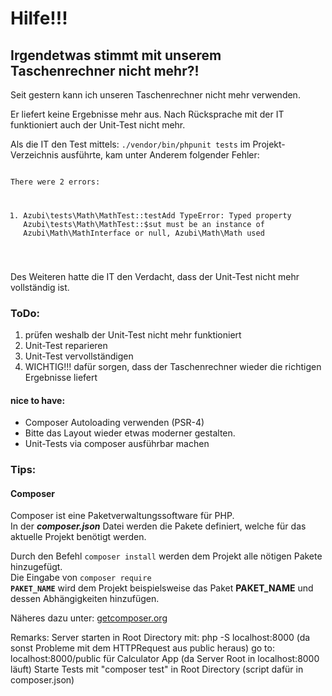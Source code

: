 # Hilfe!!!
## Irgendetwas stimmt mit unserem Taschenrechner nicht mehr?!
Seit gestern kann ich unseren Taschenrechner nicht mehr verwenden.

Er liefert keine Ergebnisse mehr aus.
Nach Rücksprache mit der IT funktioniert auch der Unit-Test nicht mehr.

Als die IT den Test mittels: <code>./vendor/bin/phpunit tests</code> im Projekt-Verzeichnis ausführte, kam unter Anderem folgender Fehler:

<code>
There were 2 errors:

1) Azubi\tests\Math\MathTest::testAdd
   TypeError: Typed property Azubi\tests\Math\MathTest::$sut must be an instance of Azubi\Math\MathInterface or null, Azubi\Math\Math used
</code>

Des Weiteren hatte die IT den Verdacht, dass der Unit-Test nicht mehr vollständig ist.

### ToDo:
1. prüfen weshalb der Unit-Test nicht mehr funktioniert
2. Unit-Test reparieren
3. Unit-Test vervollständigen
4. WICHTIG!!! dafür sorgen, dass der Taschenrechner wieder die richtigen Ergebnisse liefert

#### nice to have:
 * Composer Autoloading verwenden (PSR-4)
 * Bitte das Layout wieder etwas moderner gestalten.
 * Unit-Tests via composer ausführbar machen

### Tips:
#### Composer
Composer ist eine Paketverwaltungssoftware für PHP.  
In der ***composer.json*** Datei werden die Pakete definiert, welche für das aktuelle Projekt benötigt werden.  

Durch den Befehl <code>composer install</code> werden dem Projekt alle nötigen Pakete hinzugefügt.  
Die Eingabe von <code>composer require **PAKET_NAME**</code> wird dem Projekt beispielsweise das Paket **PAKET_NAME** und dessen Abhängigkeiten hinzufügen.

Näheres dazu unter: [getcomposer.org](https://getcomposer.org/)

Remarks:
Server starten in Root Directory mit: php -S localhost:8000 (da sonst Probleme mit dem HTTPRequest aus public heraus)
go to: localhost:8000/public für Calculator App (da Server Root in localhost:8000 läuft)
Starte Tests mit "composer test" in Root Directory (script dafür in composer.json)
